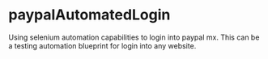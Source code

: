 # paypalAutomatedLogin
Using selenium automation capabilities to login into paypal mx. This can be a  testing automation blueprint for login into any website.
